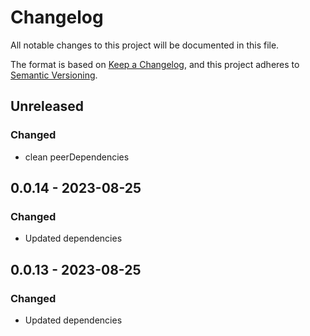 # Changelog

All notable changes to this project will be documented in this file.

The format is based on [Keep a Changelog](https://keepachangelog.com/en/1.0.0/),
and this project adheres to [Semantic Versioning](https://semver.org/spec/v2.0.0.html).

## Unreleased
### Changed
- clean peerDependencies
## 0.0.14 - 2023-08-25
### Changed
- Updated dependencies

## 0.0.13 - 2023-08-25
### Changed
- Updated dependencies
